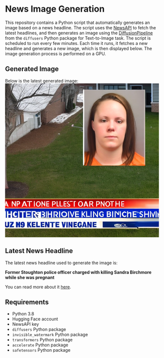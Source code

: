 # News Image Generation
This repository contains a Python script that automatically generates an image based on a news headline. The script uses the [NewsAPI](https://newsapi.org/) to fetch the latest headlines, and then generates an image using the [DiffusionPipeline](https://github.com/huggingface/diffusers) from the `diffusers` Python package for Text-to-Image task.
The script is scheduled to run every few minutes. Each time it runs, it fetches a new headline and generates a new image, which is then displayed below. The image generation process is performed on a GPU.

## Generated Image
Below is the latest generated image:
![Generated Image](image.png)

## Latest News Headline
The latest news headline used to generate the image is:

**Former Stoughton police officer charged with killing Sandra Birchmore while she was pregnant**

You can read more about it [here](https://news.google.com/rss/articles/CBMimgFBVV95cUxNMUt3S3I2U0ltZk12UkRDY2RCNmFVMUg1dktiRUdMYUxSNE9qSGIyQXlpZ1RlV2k4bV9XNGZHZVlkZ0p1SllZWUlzb21kTkI0em9MbHJFdVhhRUJsTkNaQmNLTnNjM1EycXB2RTlnR3Zkel9jV09xeUNxSFh4c1FuZGtBRElycW1qYlNLWVhYa2xNYWVVVUozTnlR0gGfAUFVX3lxTE9MeVdWZTJYQ2RMb1ZQTnFMVEJGRjVPZ3VEUHk3bS1icUZuU3EyNUNzUVhMYlJJU3dDdFlGMnNvcWhlSk5WM2t3eS0ybzk4dDcyZ3daYWhJd0NWc2VoT1Vmd2ktRDZPMHQ3cF9pWkZJYmtqM3ZFVXpzc3k3d3k2aE9oSDVWd1pPZVJ5bEw4WXA1emltMGQ4ZUVxNzFOYnZaOA?oc=5).

## Requirements
- Python 3.8
- Hugging Face account
- NewsAPI key
- `diffusers` Python package
- `invisible_watermark` Python package
- `transformers` Python package
- `accelerate` Python package
- `safetensors` Python package
